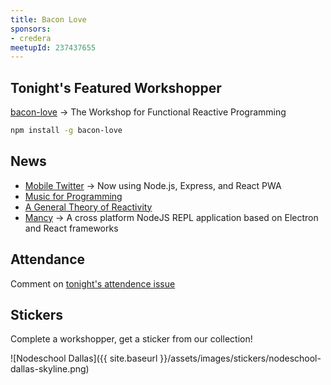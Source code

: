 ```yaml
---
title: Bacon Love
sponsors:
- credera
meetupId: 237437655
---
```


## Tonight's Featured Workshopper

[bacon-love](https://github.com/mikaelbr/bacon-love) → The Workshop for Functional Reactive Programming

```bash
npm install -g bacon-love
```

## News
- [Mobile Twitter](https://twitter.com/necolas/status/829128165314306048) → Now using Node.js, Express, and React PWA
- [Music for Programming](https://musicforprogramming.net/)
- [A General Theory of Reactivity](https://github.com/kriskowal/gtor)
- [Mancy](http://mancy-re.pl/) → A cross platform NodeJS REPL application based on Electron and React frameworks

## Attendance

Comment on [tonight's attendence issue](https://github.com/nodeschool/dallas/issues/100)

## Stickers

Complete a workshopper, get a sticker from our collection!

![Nodeschool Dallas]({{ site.baseurl }}/assets/images/stickers/nodeschool-dallas-skyline.png)
